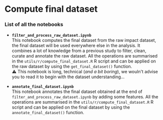 # Compute final dataset

### List of all the notebooks

- **`filter_and_process_raw_dataset.ipynb`**  
This notebook computes the final dataset from the raw impact dataset, the final dataset will be used everywhere else in the analysis. It combines a lot of knowledge from a previous study to filter, clean, curate and annotate the raw dataset. All the operations are summarised in the `utils/r/compute_final_dataset.R` R script and can be applied on the raw dataset by using the `get_final_dataset()` function.  
⚠️ This notebook is long, technical (*and a bit boring*), we wouln't advise you to read it to begin with the dataset understanding...

- **`annotate_final_dataset.ipynb`**  
This notebook annotates the final dataset obtained at the end of `filter_and_process_raw_dataset.ipynb` by adding some features. All the operations are summarised in the `utils/r/compute_final_dataset.R` R script and can be applied on the final dataset by using the `annotate_final_dataset()` function.

